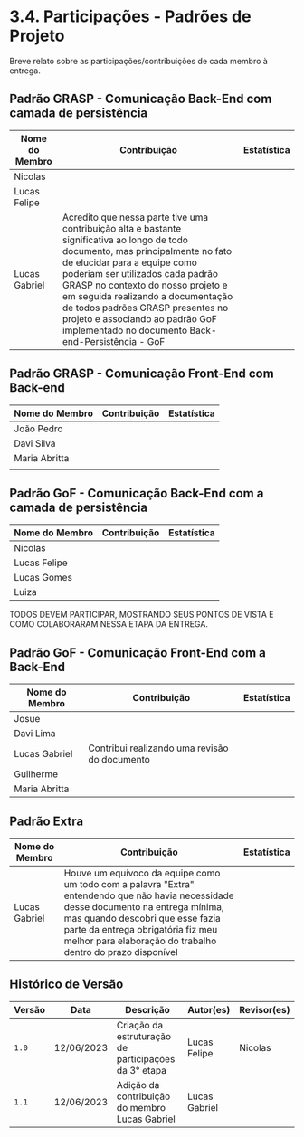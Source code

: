 # 3.4. Participações - Padrões de Projeto

Breve relato sobre as participações/contribuições de cada membro à entrega.

## Padrão GRASP - Comunicação Back-End com camada de persistência

| Nome do Membro | Contribuição                                                                                                                                                                                                                                                                                                                                                                                                  | Estatística |
| -------------- | ------------------------------------------------------------------------------------------------------------------------------------------------------------------------------------------------------------------------------------------------------------------------------------------------------------------------------------------------------------------------------------------------------------- | ----------- |
| Nicolas        |                                                                                                                                                                                                                                                                                                                                                                                                               |             |
| Lucas Felipe   |                                                                                                                                                                                                                                                                                                                                                                                                               |             |
| Lucas Gabriel  | Acredito que nessa parte tive uma contribuição alta e bastante significativa ao longo de todo documento, mas principalmente no fato de elucidar para a equipe como poderiam ser utilizados cada padrão GRASP no contexto do nosso projeto e em seguida realizando a documentação de todos padrões GRASP presentes no projeto e associando ao padrão GoF implementado no documento Back-end-Persistência - GoF |             |


## Padrão GRASP - Comunicação Front-End com Back-end

| Nome do Membro | Contribuição | Estatística |
| -------------- | ------------ | ----------- |
| João Pedro     |              |             |
| Davi Silva     |              |             |
| Maria Abritta  |              |             |
|                |              |             |


## Padrão GoF - Comunicação Back-End com a camada de persistência

| Nome do Membro | Contribuição                                  | Estatística |
| -------------- | --------------------------------------------- | ----------- |
| Nicolas        |                                               |             |
| Lucas Felipe   |                                               |             |
| Lucas Gomes    |                                               |             |
| Luiza          |                                               |             |

TODOS DEVEM PARTICIPAR, MOSTRANDO SEUS PONTOS DE VISTA E COMO COLABORARAM NESSA ETAPA DA ENTREGA.

## Padrão GoF - Comunicação Front-End com a Back-End

| Nome do Membro | Contribuição                                  | Estatística |
| -------------- | --------------------------------------------- | ----------- |
| Josue          |                                               |             |
| Davi Lima      |                                               |             |
| Lucas Gabriel  | Contribui realizando uma revisão do documento |             |
| Guilherme      |                                               |             |
| Maria Abritta  |                                               |             |


## Padrão Extra

| Nome do Membro | Contribuição                                                                                                                                                                                                                                                                 | Estatística |
| -------------- | ---------------------------------------------------------------------------------------------------------------------------------------------------------------------------------------------------------------------------------------------------------------------------- | ----------- |
| Lucas Gabriel  | Houve um equívoco da equipe como um todo com a palavra "Extra" entendendo que não havia necessidade desse documento na entrega mínima, mas quando descobri que esse fazia parte da entrega obrigatória fiz meu melhor para elaboração do trabalho dentro do prazo disponível |             |




## Histórico de Versão

| Versão | Data       | Descrição                                            | Autor(es)     | Revisor(es) |
| ------ | ---------- | ---------------------------------------------------- | ------------- | ----------- |
| `1.0`  | 12/06/2023 | Criação da estruturação de participações da 3° etapa | Lucas Felipe  | Nicolas     |
| `1.1`  | 12/06/2023 | Adição da contribuição do membro Lucas Gabriel       | Lucas Gabriel |             |